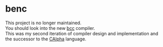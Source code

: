 # benc

This project is no longer maintained.<br>
You should look into the new [bcc](https://github.com/Benni3D/bcc) compiler.<br>
This was my second iteration of compiler design and implementation and the successor to the [CAlpha](https://github.com/Benni3D/CAlpha) language.<br>
